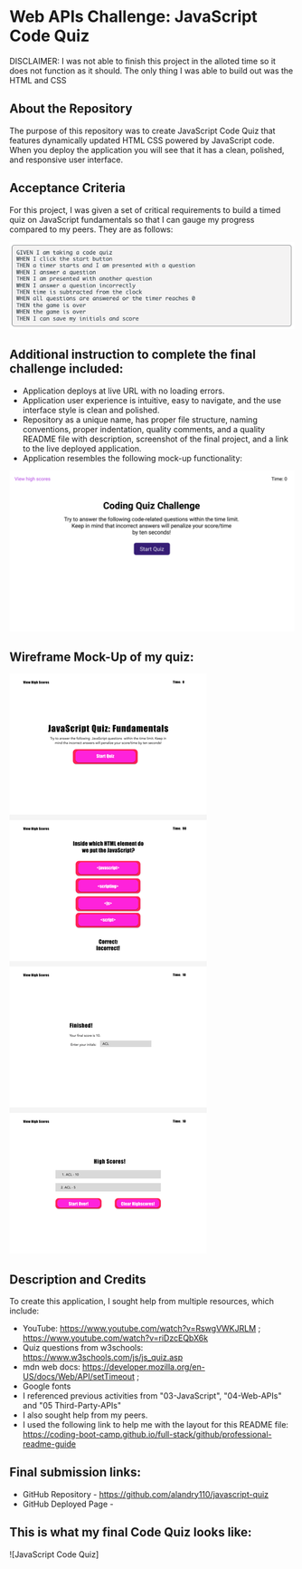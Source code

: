 # Web APIs Challenge: JavaScript Code Quiz

DISCLAIMER: I was not able to finish this project in the alloted time so it does not function as it should. The only thing I was able to build out was the HTML and CSS

## About the Repository
The purpose of this repository was to create JavaScript Code Quiz that features dynamically updated HTML CSS powered by JavaScript code. When you deploy the application you will see that it has a clean, polished, and responsive user interface.

## Acceptance Criteria
For this project, I was given a set of critical requirements to build a timed quiz on JavaScript fundamentals so that I can gauge my progress compared to my peers. They are as follows:

![Screenshot of acceptance criteria](./Screen%20Shot%202022-07-25%20at%205.23.02%20PM.png)

## Additional instruction to complete the final challenge included:
* Application deploys at live URL with no loading errors. 
* Application user experience is intuitive, easy to navigate, and the use interface style is clean and polished.
* Repository as a unique name, has proper file structure, naming conventions, proper indentation, quality comments, and a quality README file with description, screenshot of the final project, and a link to the live deployed application.
* Application resembles the following mock-up functionality: 

![gif of mock-up](./04-web-apis-homework-demo.gif)

## Wireframe Mock-Up of my quiz:
![Wireframe](./JS%20Quiz%20Wireframe.png)

## Description and Credits 

To create this application, I sought help from multiple resources, which include:

* YouTube: https://www.youtube.com/watch?v=RswgVWKJRLM ; https://www.youtube.com/watch?v=riDzcEQbX6k 
* Quiz questions from w3schools: https://www.w3schools.com/js/js_quiz.asp 
* mdn web docs: https://developer.mozilla.org/en-US/docs/Web/API/setTimeout ;
* Google fonts
* I referenced previous activities from "03-JavaScript", "04-Web-APIs" and "05 Third-Party-APIs"
* I also sought help from my peers. 
* I used the following link to help me with the layout for this README file:
https://coding-boot-camp.github.io/full-stack/github/professional-readme-guide

## Final submission links:

* GitHub Repository - https://github.com/alandry110/javascript-quiz
* GitHub Deployed Page - 


## This is what my final Code Quiz looks like:
![JavaScript Code Quiz]


